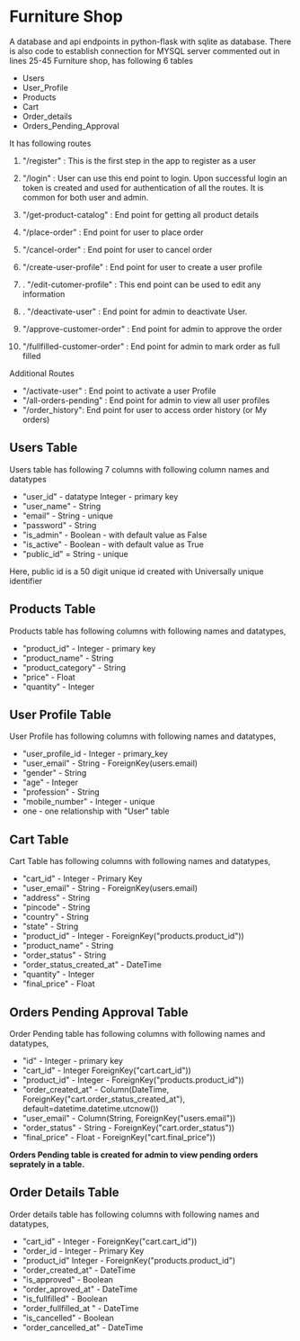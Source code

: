 # Furniture Shop 

A database and api endpoints in python-flask with sqlite as database.
There is also code to establish connection for MYSQL server commented out in lines 25-45
Furniture shop, has following 6 tables 

* Users 
* User_Profile
* Products
* Cart
* Order_details
* Orders_Pending_Approval

It has following routes


1. "/register" : This is the first step in the app to register as a user
2. "/login" : User can use this end point to login. Upon successful login an token is created and used for authentication of all the routes. It is common for 
both user and admin.
3. "/get-product-catalog" : End point for getting all product details
4. "/place-order" : End point for user to place order
5. "/cancel-order" : End point for user to cancel order

6. "/create-user-profile"  : End point for user to create a user profile
7. . "/edit-cutomer-profile" : This end point can be used to edit any information
8. . "/deactivate-user" : End point for admin to deactivate User. 
9. "/approve-customer-order" : End point for admin to approve the order
10. "/fullfilled-customer-order" : End point for admin to mark order as full filled

Additional Routes
* "/activate-user"  : End point to activate a user Profile
* "/all-orders-pending" : End point for admin to view all user profiles
* "/order_history": End point for user to access order history (or My orders)

## Users Table

Users table has following 7 columns with following column names and datatypes

* "user_id" - datatype Integer - primary key
* "user_name" - String
* "email" - String - unique
* "password" - String
* "is_admin" - Boolean - with default value as False
* "is_active" - Boolean - with default value as True
* "public_id" = String - unique

Here, public id is a 50 digit unique id created with Universally unique identifier

## Products Table

Products table has following columns with following names and datatypes,

* "product_id" - Integer - primary key
* "product_name" - String
* "product_category" - String
* "price" - Float
* "quantity" - Integer

## User Profile Table

User Profile has following columns with following names and datatypes,
* "user_profile_id - Integer - primary_key
* "user_email" - String -  ForeignKey(users.email)
* "gender" - String
* "age" - Integer
* "profession" - String
* "mobile_number" - Integer - unique
* one - one relationship with "User" table

## Cart Table 

Cart Table has following columns with following names and datatypes,

* "cart_id" - Integer - Primary Key
* "user_email" - String - ForeignKey(users.email)
* "address" - String
* "pincode" - String
* "country" - String
* "state" - String
* "product_id" - Integer - ForeignKey("products.product_id"))
* "product_name" - String
* "order_status" - String
* "order_status_created_at" - DateTime
* "quantity" - Integer
* "final_price" - Float

## Orders Pending Approval Table

Order Pending table has following columns with following names and datatypes,

* "id" - Integer - primary key
* "cart_id" - Integer ForeignKey("cart.cart_id"))
* "product_id" - Integer - ForeignKey("products.product_id"))
* "order_created_at" - Column(DateTime, ForeignKey("cart.order_status_created_at"),
                              default=datetime.datetime.utcnow())
* "user_email" - Column(String, ForeignKey("users.email"))
* "order_status" - String - ForeignKey("cart.order_status"))
* "final_price" - Float - ForeignKey("cart.final_price"))

**Orders Pending table is created for admin to view pending orders seprately in a table.**

## Order Details Table

Order details table has following columns with following names and datatypes,

*   "cart_id" - Integer - ForeignKey("cart.cart_id"))
*  "order_id - Integer - Primary Key 
*  "product_id" Integer -  ForeignKey("products.product_id")
*  "order_created_at" - DateTime
*  "is_approved" - Boolean
*  "order_aproved_at"   - DateTime
*  "is_fullfilled" - Boolean
*  "order_fullfilled_at " - DateTime
*  "is_cancelled" - Boolean
*  "order_cancelled_at"  - DateTime
